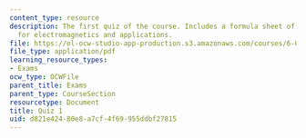 ```yaml
---
content_type: resource
description: The first quiz of the course. Includes a formula sheet of basic equations
  for electromagnetics and applications.
file: https://ol-ocw-studio-app-production.s3.amazonaws.com/courses/6-013-electromagnetics-and-applications-fall-2005/d821e42480e8a7cf4f69955ddbf27815_q1.pdf
file_type: application/pdf
learning_resource_types:
- Exams
ocw_type: OCWFile
parent_title: Exams
parent_type: CourseSection
resourcetype: Document
title: Quiz 1
uid: d821e424-80e8-a7cf-4f69-955ddbf27815
---
```

